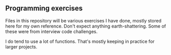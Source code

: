 ## Programming exercises

Files in this repository will be various exercises I have done, mostly stored here for my own reference. Don't expect anything earth-shattering. Some of these were from interview code challenges.

I do tend to use a lot of functions. That's mostly keeping in practice for larger projects.
